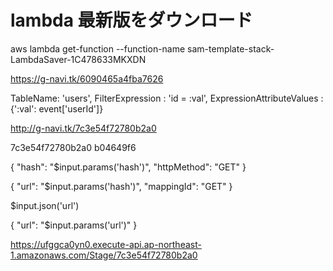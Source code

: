 # lambda 最新版をダウンロード
aws lambda get-function --function-name sam-template-stack-LambdaSaver-1C478633MKXDN

https://g-navi.tk/6090465a4fba7626

TableName: 'users',
FilterExpression : 'id = :val',
ExpressionAttributeValues : {':val': event['userId']}

http://g-navi.tk/7c3e54f72780b2a0

7c3e54f72780b2a0
b04649f6

{
    "hash": "$input.params('hash')",
    "httpMethod": "GET"
}

{
    "url": "$input.params('hash')",
    "mappingId": "GET"
}

$input.json('url')

{
    "url": "$input.params('url')"
}

https://ufggca0yn0.execute-api.ap-northeast-1.amazonaws.com/Stage/7c3e54f72780b2a0
